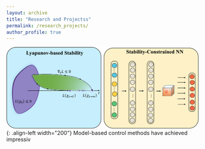 ```yaml
---
layout: archive
title: "Research and Projectss"
permalink: /research_projects/
author_profile: true
---
```


![Image](./images/Lyapunov.png){: .align-left width="200"}
Model-based control methods have achieved impressiv
